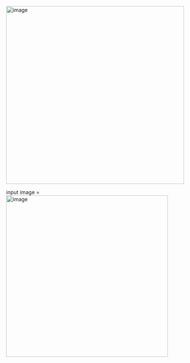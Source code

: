 <img width="482" alt="image" src="https://github.com/user-attachments/assets/8b65ae5f-dff9-499e-abfe-070504f5f9b9">

input image = <img width="438" alt="image" src="https://github.com/user-attachments/assets/870a394f-d7c9-4dc8-8ced-942436e1f4f7">

